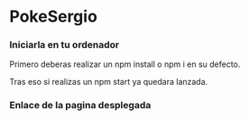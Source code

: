 # PokeSergio

### Iniciarla en tu ordenador

Primero deberas realizar un npm install o npm i en su defecto.

Tras eso si realizas un npm start ya quedara lanzada.

### Enlace de la pagina desplegada


